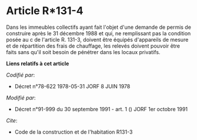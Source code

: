 # Article R*131-4

Dans les immeubles collectifs ayant fait l'objet d'une demande de permis de construire après le 31 décembre 1988 et qui, ne
remplissant pas la condition posée au c de l'article R. 131-3, doivent être équipés d'appareils de mesure et de répartition
des frais de chauffage, les relevés doivent pouvoir être faits sans qu'il soit besoin de pénétrer dans les locaux privatifs.

**Liens relatifs à cet article**

_Codifié par_:

  - Décret n°78-622 1978-05-31 JORF 8 JUIN 1978

_Modifié par_:

  - Décret n°91-999 du 30 septembre 1991 - art. 1 () JORF 1er octobre 1991

_Cite_:

  - Code de la construction et de l'habitation R131-3

